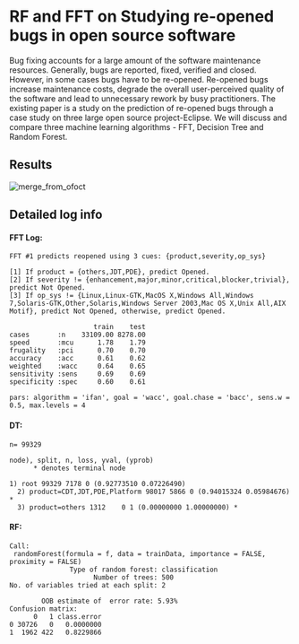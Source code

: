 # RF and FFT on Studying re-opened bugs in open source software
Bug fixing accounts for a large amount of the software maintenance resources. Generally, bugs are reported, fixed, verified and closed. However, in some cases bugs have to be re-opened. Re-opened bugs increase maintenance costs, degrade the overall user-perceived quality of the software and lead to unnecessary rework by busy practitioners. The existing paper is a study on the prediction of re-opened bugs through a case study on three large open source project-Eclipse.
We will discuss and compare three machine learning algorithms - FFT, Decision Tree and Random Forest.

## Results

![merge_from_ofoct](https://user-images.githubusercontent.com/17531907/33055625-b3390aee-ce4e-11e7-9ec2-cb3ebdf7322f.png)

## Detailed log info

#### FFT Log:

```
FFT #1 predicts reopened using 3 cues: {product,severity,op_sys}

[1] If product = {others,JDT,PDE}, predict Opened.
[2] If severity != {enhancement,major,minor,critical,blocker,trivial}, predict Not Opened.
[3] If op_sys != {Linux,Linux-GTK,MacOS X,Windows All,Windows 7,Solaris-GTK,Other,Solaris,Windows Server 2003,Mac OS X,Unix All,AIX Motif}, predict Not Opened, otherwise, predict Opened.

                     train    test
cases       :n    33109.00 8278.00
speed       :mcu      1.78    1.79
frugality   :pci      0.70    0.70
accuracy    :acc      0.61    0.62
weighted    :wacc     0.64    0.65
sensitivity :sens     0.69    0.69
specificity :spec     0.60    0.61

pars: algorithm = 'ifan', goal = 'wacc', goal.chase = 'bacc', sens.w = 0.5, max.levels = 4
```

#### DT:
```
n= 99329 

node), split, n, loss, yval, (yprob)
      * denotes terminal node

1) root 99329 7178 0 (0.92773510 0.07226490)  
  2) product=CDT,JDT,PDE,Platform 98017 5866 0 (0.94015324 0.05984676) *
  3) product=others 1312    0 1 (0.00000000 1.00000000) *
```

#### RF:
```
Call:
 randomForest(formula = f, data = trainData, importance = FALSE,      proximity = FALSE) 
               Type of random forest: classification
                     Number of trees: 500
No. of variables tried at each split: 2

        OOB estimate of  error rate: 5.93%
Confusion matrix:
      0   1 class.error
0 30726   0   0.0000000
1  1962 422   0.8229866
```

